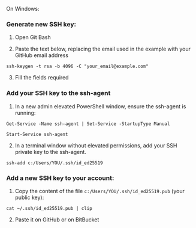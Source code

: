 On Windows:

### Generate new SSH key:

1. Open Git Bash

2. Paste the text below, replacing the email used in the example with your GitHub email address

```shell
ssh-keygen -t rsa -b 4096 -C "your_email@example.com"
```

3. Fill the fields required

### Add your SSH key to the ssh-agent

1. In a new admin elevated PowerShell window, ensure the ssh-agent is running:

```shell
Get-Service -Name ssh-agent | Set-Service -StartupType Manual
```

```shell
Start-Service ssh-agent
```

2. In a terminal window without elevated permissions, add your SSH private key to the ssh-agent. 

```shell
ssh-add c:/Users/YOU/.ssh/id_ed25519
```

### Add a new SSH key to your account:

1. Copy the content of the file `c:/Users/YOU/.ssh/id_ed25519.pub` (your public key):

```shell
cat ~/.ssh/id_ed25519.pub | clip
```

2. Paste it on GitHub or on BitBucket
